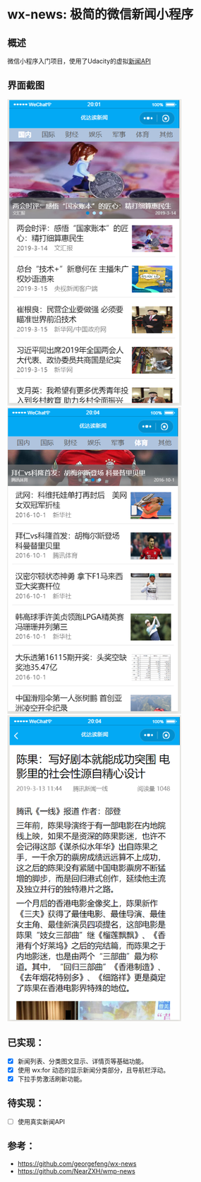 # wx-news: 极简的微信新闻小程序

## 概述

微信小程序入门项目，使用了Udacity的虚拟[新闻API](https://github.com/udacity/wmpnd-news/blob/master/news_api.md)

## 界面截图
![some](./screenshot/page1.PNG)
![some](./screenshot/page2.PNG)
![some](./screenshot/page3.PNG)

## 已实现：
- [x] 新闻列表、分类图文显示、详情页等基础功能。
- [x] 使用 wx:for 动态的显示新闻分类部分，且导航栏浮动。
- [x] 下拉手势激活刷新功能。

## 待实现：
- [ ] 使用真实新闻API

## 参考：
- https://github.com/georgefeng/wx-news
- https://github.com/NearZXH/wmp-news
